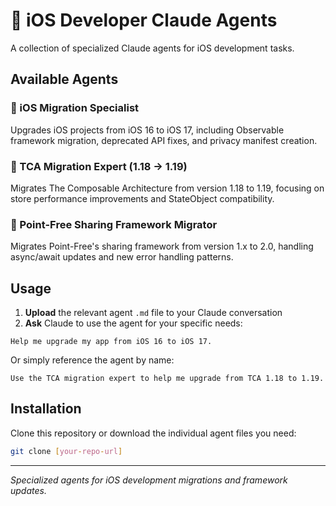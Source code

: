 # 🧠 iOS Developer Claude Agents

A collection of specialized Claude agents for iOS development tasks.

## Available Agents

### 🔴 iOS Migration Specialist
Upgrades iOS projects from iOS 16 to iOS 17, including Observable framework migration, deprecated API fixes, and privacy manifest creation.

### 🔵 TCA Migration Expert (1.18 → 1.19)
Migrates The Composable Architecture from version 1.18 to 1.19, focusing on store performance improvements and StateObject compatibility.

### 🔵 Point-Free Sharing Framework Migrator
Migrates Point-Free's sharing framework from version 1.x to 2.0, handling async/await updates and new error handling patterns.

## Usage

1. **Upload** the relevant agent `.md` file to your Claude conversation
2. **Ask** Claude to use the agent for your specific needs:

```
Help me upgrade my app from iOS 16 to iOS 17.
```

Or simply reference the agent by name:

```
Use the TCA migration expert to help me upgrade from TCA 1.18 to 1.19.
```

## Installation

Clone this repository or download the individual agent files you need:

```bash
git clone [your-repo-url]
```

---

*Specialized agents for iOS development migrations and framework updates.*
